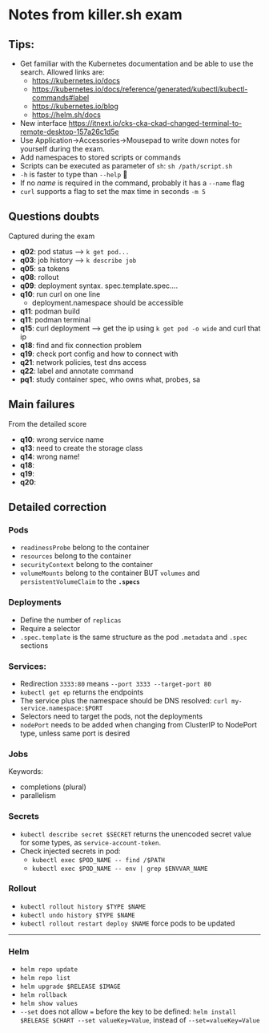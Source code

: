 # Notes from killer.sh exam

## Tips:

* Get familiar with the Kubernetes documentation and be able to use the search. Allowed links are:
    * https://kubernetes.io/docs
    * https://kubernetes.io/docs/reference/generated/kubectl/kubectl-commands#label
    * https://kubernetes.io/blog
    * https://helm.sh/docs
* New interface https://itnext.io/cks-cka-ckad-changed-terminal-to-remote-desktop-157a26c1d5e
* Use Application->Accessories->Mousepad to write down notes for yourself during the exam.
* Add namespaces to stored scripts or commands
* Scripts can be executed as parameter of `sh`: `sh /path/script.sh`
* `-h` is faster to type than `--help` 🤫
* If no *name* is required in the command, probably it has a `--name` flag
* `curl` supports a flag to set the max time in seconds `-m 5`

## Questions doubts

Captured during the exam

* **q02**: pod status --> `k get pod...`
* **q03**: job history --> `k describe job`
* **q05**: sa tokens
* **q08**: rollout
* **q09**: deployment syntax. spec.template.spec....
* **q10**: run curl on one line
    * deployment.namespace should be accessible
* **q11**: podman build
* **q11**: podman terminal
* **q15**: curl deployment --> get the ip using `k get pod -o wide` and curl that ip
* **q18**: find and fix connection problem
* **q19**: check port config and how to connect with
* **q21**: network policies, test dns access
* **q22**: label and annotate command
* **pq1**: study container spec, who owns what, probes, sa

## Main failures

From the detailed score

* **q10**: wrong service name
* **q13**: need to create the storage class
* **q14**: wrong name!
* **q18**:
* **q19**:
* **q20**:

## Detailed correction

### Pods

* `readinessProbe` belong to the container
* `resources` belong to the container
* `securityContext` belong to the container
* `volumeMounts` belong to the container BUT `volumes` and `persistentVolumeClaim` to the **`.specs`**

### Deployments

* Define the number of `replicas`
* Require a selector
* `.spec.template` is the same structure as the pod `.metadata` and `.spec` sections

### Services:

* Redirection `3333:80` means `--port 3333 --target-port 80`
* `kubectl get ep` returns the endpoints
* The service plus the namespace should be DNS resolved: `curl my-service.namespace:$PORT`
* Selectors need to target the pods, not the deployments
* `nodePort` needs to be added when changing from ClusterIP to NodePort type, unless same port is desired

### Jobs

Keywords:

* completions (plural)
* parallelism

### Secrets

* `kubectl describe secret $SECRET` returns the unencoded secret value for some types, as `service-account-token`.
* Check injected secrets in pod:
    * `kubectl exec $POD_NAME -- find /$PATH`
    * `kubectl exec $POD_NAME -- env | grep $ENVVAR_NAME`

### Rollout

* `kubectl rollout history $TYPE $NAME`
* `kubectl undo history $TYPE $NAME`
* `kubectl rollout restart deploy $NAME` force pods to be updated

---

### Helm

* `helm repo update`
* `helm repo list`
* `helm upgrade $RELEASE $IMAGE`
* `helm rollback`
* `helm show values`
* `--set` does not allow `=` before the key to be defined: `helm install $RELEASE $CHART --set valueKey=Value`, instead
  of `--set=valueKey=Value`

